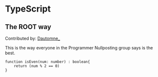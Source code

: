 # TypeScript

## The ROOT way 
Contributed by: [Dautomne_](https://github.com/FernandoNSC5)

This is the way everyone in the Programmer Nullposting group says is the best.

```
function isEven(num: number) : boolean{
    return (num % 2 == 0)
}
```

